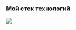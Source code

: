 ### Мой стек технологий
<img src="https://img.shields.io/badge/kotlin-grey?style=for-the-badge&logo=kotlin&logoColor=#7F52FF"/>
